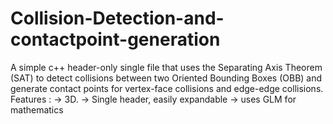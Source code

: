 # Collision-Detection-and-contactpoint-generation
A simple c++ header-only single file that uses the Separating Axis Theorem (SAT) to detect collisions between two Oriented Bounding Boxes (OBB) and generate contact points for vertex-face collisions and edge-edge collisions.
Features :
-> 3D.
-> Single header, easily expandable
-> uses GLM for mathematics
